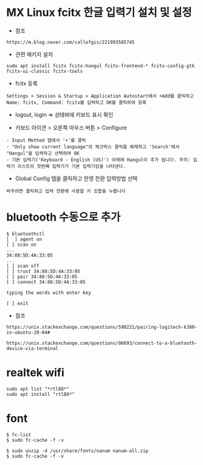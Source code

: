 
# MX Linux fcitx 한글 입력기 설치 및 설정

- 참조
```
https://m.blog.naver.com/callofgis/221993585745
```

- 관련 패키지 설치
``` 
sudo apt install fcitx fcitx-hangul fcitx-frontend-* fcitx-config-gtk fcitx-ui-classic fcitx-tools
```

- fcitx 등록
```
Settings > Session & Startup > Application Autostart에서 +Add를 클릭하고 Name: fcitx, Command: fcitx를 입력하고 OK를 클릭하여 등록
```
  
- logout, login => 상태바에 키보드 표시 확인

- 키보드 아이콘 > 오른쪽 마우스 버튼 > Configure
```
- Input Method 탭에서 '+'를 클릭
- "Only show current language"의 체크박스 클릭을 해제하고 'Search'에서 "Hangul"을 입력하고 선택하여 OK
- 기본 입력기('Keyboard - English (US)') 아래에 Hangul이 추가 됩니다. 주의: 입력기 리스트의 첫번째 입력기가 기본 입력기임을 나타낸다.
```

- Global Config 탭을 클릭하고 한영 전환 입력방법 선택
```
바꾸려면 클릭하고 입력 전환에 사용할 키 조합을 누릅니다
```

# bluetooth 수동으로 추가
```
$ bluetoothctl
[  ] agent on
[ ] scan on 
...
34:88:5D:4A:33:05
...
[ ] scan off
[ ] trust 34:88:5D:4A:33:05
[ ] pair 34:88:5D:4A:33:05
[ ] connect 34:88:5D:4A:33:05

typing the words with enter key 

[ ] exit
```

- 참조
```
https://unix.stackexchange.com/questions/590221/pairing-logitech-k380-in-ubuntu-20-04#

https://unix.stackexchange.com/questions/96693/connect-to-a-bluetooth-device-via-terminal
```

# realtek wifi
```
sudo apt list "*rtl88*"
sudo apt install "rtl88*"
```

# font
```
$ fc-list
$ sudo fc-cache -f -v

$ sudo unzip -d /usr/share/fonts/nanum nanum-all.zip
$ sudo fc-cache -f -v
```
